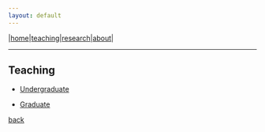 ```yaml
---
layout: default
---
```


|[home](../index.md)|[teaching](./teaching)|[research](../research)|[about](../about.md)|

* * *

## Teaching

* [Undergraduate](./undergraduate.md)

* [Graduate](./graduate.md)

[back](../)
